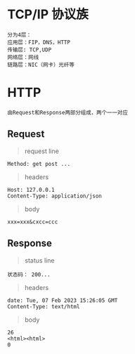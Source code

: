 # TCP/IP 协议族

    分为4层：
    应用层：FIP，DNS，HTTP
    传输层: TCP,UDP
    网络层：网线
    链路层：NIC（网卡）光纤等

# HTTP

    由Request和Response两部分组成，两个一一对应

## Request

> request line

    Method: get post ...

> headers

    Host: 127.0.0.1
    Content-Type: application/json

> body

    xxx=xxx&cxcc=ccc

## Response

> status line

    状态码： 200...

> headers

    date: Tue, 07 Feb 2023 15:26:05 GMT
    Content-Type: text/html

> body

    26
    <html><html>
    0
